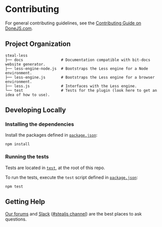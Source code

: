 # Contributing

For general contributing guidelines, see the [Contributing Guide on DoneJS.com](https://donejs.com/contributing.html).

## Project Organization

    steal-less
    ├── docs                 # Documentation compatible with bit-docs website generator.
    ├── less-engine-node.js  # Bootstraps the Less engine for a Node environment.
    ├── less-engine.js       # Bootstraps the Less engine for a browser environment.
    ├── less.js              # Interfaces with the Less engine.
    └── test                 # Tests for the plugin (look here to get an idea of how to use).

## Developing Locally

### Installing the dependencies

Install the packages defined in [`package.json`](package.json):

```shell
npm install
```

### Running the tests

Tests are located in [`test`](test), at the root of this repo.

To run the tests, execute the `test` script defined in [`package.json`](package.json):

```shell
npm test
```

## Getting Help

[Our forums](https://forums.bitovi.com/c/stealjs) and [Slack](https://www.bitovi.com/community/slack) ([#stealjs channel](https://bitovi-community.slack.com/messages/CFDDX9MJS)) are the best places to ask questions.

